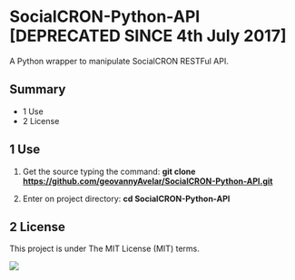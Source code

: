 # SocialCRON-Python-API [DEPRECATED SINCE 4th July 2017]
A Python wrapper to manipulate SocialCRON RESTFul API. 

## Summary
* 1 Use
* 2 License

## 1 Use

1. Get the source typing the command:
**git clone https://github.com/geovannyAvelar/SocialCRON-Python-API.git**

2. Enter on project directory:
**cd SocialCRON-Python-API**

## 2 License
This project is under The MIT License (MIT) terms.

[<img src="https://i1.wp.com/www.agenciacodeplus.com.br/wp-content/uploads/2017/03/cropped-logoOficial-1.png?w=200">](http://www.agenciacodeplus.com.br/)
